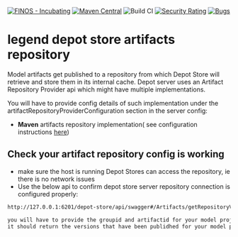 [![FINOS - Incubating](https://cdn.jsdelivr.net/gh/finos/contrib-toolbox@master/images/badge-incubating.svg)](https://finosfoundation.atlassian.net/wiki/display/FINOS/Incubating)
[![Maven Central](https://img.shields.io/maven-central/v/org.finos.legend.depot/legend-depot-server.svg)](http://search.maven.org/#search%7Cga%7C1%7Ca%3A%22legend-depot)
![Build CI](https://github.com/finos/legend-depot/workflows/Build%20CI/badge.svg)
[![Security Rating](https://sonarcloud.io/api/project_badges/measure?project=finos_legend-depot&metric=security_rating&token=69394360757d5e1356312ddfee658a6b205e2c97)](https://sonarcloud.io/dashboard?id=legend-depot)
[![Bugs](https://sonarcloud.io/api/project_badges/measure?project=finos_legend-depot&metric=bugs&token=69394360757d5e1356312ddfee658a6b205e2c97)](https://sonarcloud.io/dashboard?id=legend-depot)


# legend depot store artifacts repository

Model artifacts get published to a repository from which Depot Store will retrieve and store them in its internal cache.  Depot server uses an Artifact Repository Provider api which might have multiple implementations. 

You will have to provide config details of such implementation under the artifactRepositoryProviderConfiguration section in the server config:

- <B>Maven</B> artifacts repository implementation( see configuration instructions [here](https://github.com/finos/legend-depot/blob/master/legend-depot-artifacts-repository-maven-impl/README.md))

## Check your artifact repository config is working

- make sure the host is running Depot Stores can access the repository, ie there is no network issues
- Use the below api to confirm depot store server repository connection is configured properly:


```sh
http://127.0.0.1:6201/depot-store/api/swagger#/Artifacts/getRepositoryVersions

you will have to provide the groupid and artifactid for your model project
it should return the versions that have been publidhed for your model project
```




